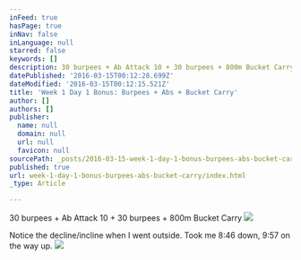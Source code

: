 ```yaml
---
inFeed: true
hasPage: true
inNav: false
inLanguage: null
starred: false
keywords: []
description: 30 burpees + Ab Attack 10 + 30 burpees + 800m Bucket Carry
datePublished: '2016-03-15T00:12:28.699Z'
dateModified: '2016-03-15T00:12:15.521Z'
title: 'Week 1 Day 1 Bonus: Burpees + Abs + Bucket Carry'
author: []
authors: []
publisher:
  name: null
  domain: null
  url: null
  favicon: null
sourcePath: _posts/2016-03-15-week-1-day-1-bonus-burpees-abs-bucket-carry.md
published: true
url: week-1-day-1-bonus-burpees-abs-bucket-carry/index.html
_type: Article

---
```

30 burpees + Ab Attack 10 + 30 burpees + 800m Bucket Carry
![](https://the-grid-user-content.s3-us-west-2.amazonaws.com/de0b61aa-6e91-4159-9fbf-48b771433ef0.png)

Notice the decline/incline when I went outside. Took me 8:46 down, 9:57 on the way up.
![](https://the-grid-user-content.s3-us-west-2.amazonaws.com/63b5b3d4-a4ad-455d-bec0-77856e01b1e1.jpg)
